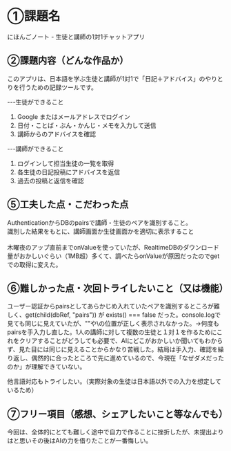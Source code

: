 # ①課題名
にほんごノート - 生徒と講師の1対1チャットアプリ

## ②課題内容（どんな作品か）

このアプリは、日本語を学ぶ生徒と講師が1対1で「日記＋アドバイス」のやりとりを行うための記録ツールです。<br>

---生徒ができること<br>
<ol>
<li>Google またはメールアドレスでログイン</li>
<li>日付・ことば・ぶん・かんじ・メモを入力して送信</li>
<li>講師からのアドバイスを確認</li>
</ol>

---講師ができること<br>
<ol>
<li>ログインして担当生徒の一覧を取得</li>
<li>各生徒の日記投稿にアドバイスを返信</li>
<li>過去の投稿と返信を確認</li>
</ol>


## ⑤工夫した点・こだわった点
AuthenticationからDBのpairsで講師・生徒のペアを識別すること。<br>
識別した結果をもとに、講師画面か生徒画面かを適切に表示すること<br>
<br>
木曜夜のアップ直前までonValueを使っていたが、RealtimeDBのダウンロード量がおかしいぐらい（1MB超）多くて、調べたらonValueが原因だったのでgetでの取得に変えた。


## ⑥難しかった点・次回トライしたいこと（又は機能）
ユーザー認証からpairsとしてあらかじめ入れていたペアを識別するところが難しく、get(child(dbRef, "pairs")) が exists() === false だった。console.logで見ても同じに見えていたが、""や\の位置が正しく表示されなかった。→何度もpairsを手入力し直した。1人の講師に対して複数の生徒と１対１を作るためにこれをクリアすることがどうしても必要で、AIにどこがおかしいか聞いてもわからず、見た目には同じに見えることからかなり苦戦した。結局は手入力、確認を繰り返し、偶然的に合ったところで先に進めているので、今現在「なぜダメだったのか」が理解できていない。

他言語対応もトライしたい。（実際対象の生徒は日本語以外での入力を想定しているため）


## ⑦フリー項目（感想、シェアしたいこと等なんでも）
今回は、全体的にとても難しく途中で自力で作ることに挫折したが、未提出よりはと思いその後はAIの力を借りたことが一番悔しい。

